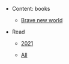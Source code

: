
 - Content: books
     - [Brave new world](Brave%20new%20world/index.md)
        
    


 - Read
     - [2021](./Read/2021.md)
        
     - [All](Read/index.md)
        
    
